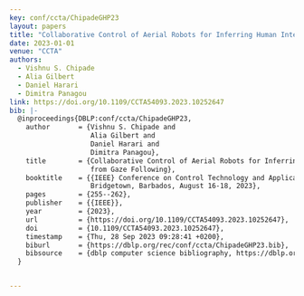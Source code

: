 ```yaml
---
key: conf/ccta/ChipadeGHP23
layout: papers
title: "Collaborative Control of Aerial Robots for Inferring Human Intent from Gaze Following."
date: 2023-01-01
venue: "CCTA"
authors:
  - Vishnu S. Chipade
  - Alia Gilbert
  - Daniel Harari
  - Dimitra Panagou
link: https://doi.org/10.1109/CCTA54093.2023.10252647
bib: |-
  @inproceedings{DBLP:conf/ccta/ChipadeGHP23,
    author       = {Vishnu S. Chipade and
                    Alia Gilbert and
                    Daniel Harari and
                    Dimitra Panagou},
    title        = {Collaborative Control of Aerial Robots for Inferring Human Intent
                    from Gaze Following},
    booktitle    = {{IEEE} Conference on Control Technology and Applications, {CCTA} 2023,
                    Bridgetown, Barbados, August 16-18, 2023},
    pages        = {255--262},
    publisher    = {{IEEE}},
    year         = {2023},
    url          = {https://doi.org/10.1109/CCTA54093.2023.10252647},
    doi          = {10.1109/CCTA54093.2023.10252647},
    timestamp    = {Thu, 28 Sep 2023 09:28:41 +0200},
    biburl       = {https://dblp.org/rec/conf/ccta/ChipadeGHP23.bib},
    bibsource    = {dblp computer science bibliography, https://dblp.org}
  }


---
```

